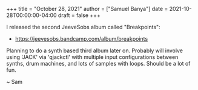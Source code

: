 +++
title = "October 28, 2021"
author = ["Samuel Banya"]
date = 2021-10-28T00:00:00-04:00
draft = false
+++

I released the second JeeveSobs album called "Breakpoints":

-   <https://jeevesobs.bandcamp.com/album/breakpoints>

Planning to do a synth based third album later on. Probably will involve using 'JACK' via 'qjackctl' with multiple input
configurations between synths, drum machines, and lots of samples with loops. Should be a lot of fun.

~ Sam